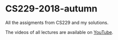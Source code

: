 # CS229-2018-autumn
All the assigments from CS229 and my solutions.

The videos of all lectures are available on [YouTube](https://www.youtube.com/playlist?list=PLoROMvodv4rMiGQp3WXShtMGgzqpfVfbU).
